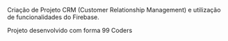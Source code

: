 Criação de Projeto CRM (Customer Relationship Management) e utilização de funcionalidades do Firebase.

Projeto desenvolvido com forma 99 Coders